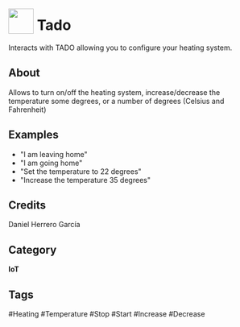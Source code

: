 # <img src="https://www.svgrepo.com/show/97494/power-on.svg" card_color="#FFA900" width="50" height="50" style="vertical-align:bottom"/> Tado
Interacts with TADO allowing you to configure your heating system.

## About
Allows to turn on/off the heating system, increase/decrease the temperature some degrees, or a number of degrees (Celsius and Fahrenheit)

## Examples
* "I am leaving home"
* "I am going home"
* "Set the temperature to 22 degrees"
* "Increase the temperature 35 degrees"

## Credits
Daniel Herrero García

## Category
**IoT**

## Tags
#Heating
#Temperature
#Stop
#Start
#Increase
#Decrease

